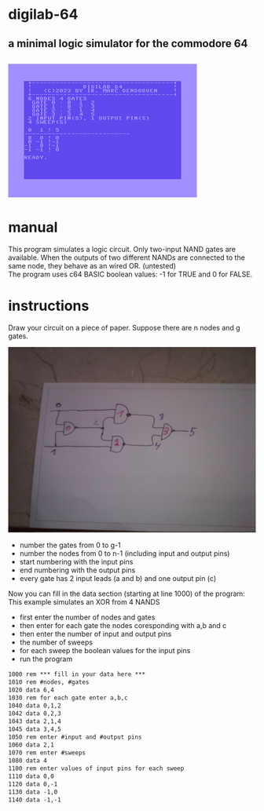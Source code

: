 # digilab-64
a minimal logic simulator for the commodore 64
---
![screenshot](digilab-64.png)
---
# manual

This program simulates a logic circuit. Only two-input NAND gates are available. When the outputs of two different NANDs are connected to the same node, they behave as an wired OR. (untested)  
The program uses c64 BASIC boolean values: -1 for TRUE and 0 for FALSE.

# instructions

Draw your circuit on a piece of paper. Suppose there are n nodes and g gates.  

![XOR](XOR.jpg)

- number the gates from 0 to g-1  
- number the nodes from 0 to n-1 (including input and output pins)  
- start numbering with the input pins  
- end numbering with the output pins  
- every gate has 2 input leads (a and b) and one output pin (c)  

Now you can fill in the data section (starting at line 1000) of the program:  
This example simulates an XOR from 4 NANDS  

- first enter the number of nodes and gates
- then enter for each gate the nodes coresponding with a,b and c
- then enter the number of input and output pins
- the number of sweeps
- for each sweep the boolean values for the input pins
- run the program 

```basic
1000 rem *** fill in your data here ***
1010 rem #nodes, #gates
1020 data 6,4
1030 rem for each gate enter a,b,c
1040 data 0,1,2
1042 data 0,2,3
1043 data 2,1,4
1045 data 3,4,5
1050 rem enter #input and #output pins
1060 data 2,1
1070 rem enter #sweeps
1080 data 4
1100 rem enter values of input pins for each sweep
1110 data 0,0
1120 data 0,-1
1130 data -1,0
1140 data -1,-1
```


